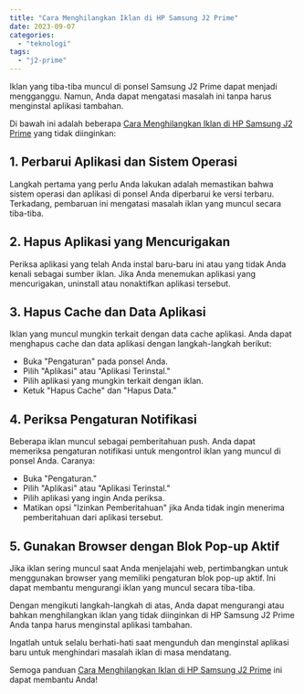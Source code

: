 ```yaml
---
title: "Cara Menghilangkan Iklan di HP Samsung J2 Prime"
date: 2023-09-07
categories: 
  - "teknologi"
tags: 
  - "j2-prime"
---
```


Iklan yang tiba-tiba muncul di ponsel Samsung J2 Prime dapat menjadi mengganggu. Namun, Anda dapat mengatasi masalah ini tanpa harus menginstal aplikasi tambahan.

Di bawah ini adalah beberapa [Cara Menghilangkan Iklan di HP Samsung J2 Prime](http://blog.ajiekusumadhany.com/cara-menghilangkan-iklan-di-hp-samsung-j2-prime) yang tidak diinginkan:

## 1\. Perbarui Aplikasi dan Sistem Operasi

Langkah pertama yang perlu Anda lakukan adalah memastikan bahwa sistem operasi dan aplikasi di ponsel Anda diperbarui ke versi terbaru. Terkadang, pembaruan ini mengatasi masalah iklan yang muncul secara tiba-tiba.

## 2\. Hapus Aplikasi yang Mencurigakan

Periksa aplikasi yang telah Anda instal baru-baru ini atau yang tidak Anda kenali sebagai sumber iklan. Jika Anda menemukan aplikasi yang mencurigakan, uninstall atau nonaktifkan aplikasi tersebut.

## 3\. Hapus Cache dan Data Aplikasi

Iklan yang muncul mungkin terkait dengan data cache aplikasi. Anda dapat menghapus cache dan data aplikasi dengan langkah-langkah berikut:

- Buka "Pengaturan" pada ponsel Anda.
- Pilih "Aplikasi" atau "Aplikasi Terinstal."
- Pilih aplikasi yang mungkin terkait dengan iklan.
- Ketuk "Hapus Cache" dan "Hapus Data."

## 4\. Periksa Pengaturan Notifikasi

Beberapa iklan muncul sebagai pemberitahuan push. Anda dapat memeriksa pengaturan notifikasi untuk mengontrol iklan yang muncul di ponsel Anda. Caranya:

- Buka "Pengaturan."
- Pilih "Aplikasi" atau "Aplikasi Terinstal."
- Pilih aplikasi yang ingin Anda periksa.
- Matikan opsi "Izinkan Pemberitahuan" jika Anda tidak ingin menerima pemberitahuan dari aplikasi tersebut.

## 5\. Gunakan Browser dengan Blok Pop-up Aktif

Jika iklan sering muncul saat Anda menjelajahi web, pertimbangkan untuk menggunakan browser yang memiliki pengaturan blok pop-up aktif. Ini dapat membantu mengurangi iklan yang muncul secara tiba-tiba.

Dengan mengikuti langkah-langkah di atas, Anda dapat mengurangi atau bahkan menghilangkan iklan yang tidak diinginkan di HP Samsung J2 Prime Anda tanpa harus menginstal aplikasi tambahan.

Ingatlah untuk selalu berhati-hati saat mengunduh dan menginstal aplikasi baru untuk menghindari masalah iklan di masa mendatang.

Semoga panduan [Cara Menghilangkan Iklan di HP Samsung J2 Prime](http://blog.ajiekusumadhany.com/cara-menghilangkan-iklan-di-hp-samsung-j2-prime) ini dapat membantu Anda!
